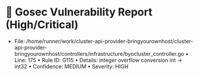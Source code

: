 # 🚨 Gosec Vulnerability Report (High/Critical)
* File: /home/runner/work/cluster-api-provider-bringyourownhost/cluster-api-provider-bringyourownhost/controllers/infrastructure/byocluster_controller.go
    • Line: 175
    • Rule ID: G115
    • Details: integer overflow conversion int -> int32
    • Confidence: MEDIUM
    • Severity: HIGH
